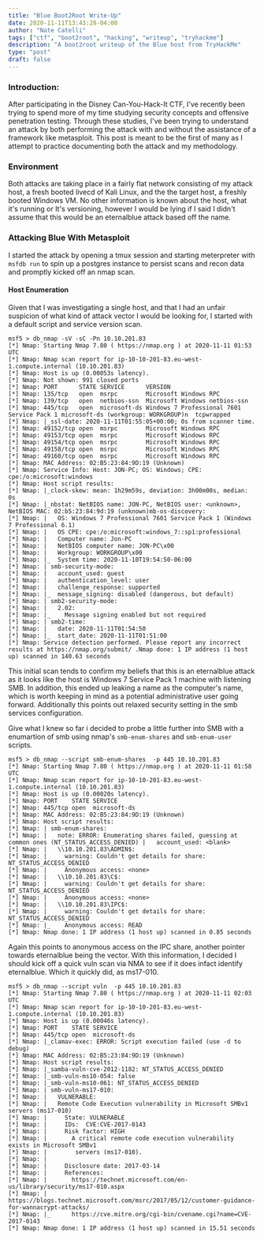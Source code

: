```yaml
---
title: "Blue Boot2Root Write-Up"
date: 2020-11-11T13:43:28-04:00
author: "Nate Catelli"
tags: ["ctf", "boot2root", "hacking", "writeup", "tryhackme"]
description: "A boot2root writeup of the Blue host from TryHackMe"
type: "post"
draft: false
---
```


### Introduction:
After participating in the Disney Can-You-Hack-It CTF, I've recently been trying to spend more of my time studying security concepts and offensive penetration testing. Through these studies, I've been trying to understand an attack by both performing the attack with and without the assistance of a framework like metasploit. This post is meant to be the first of many as I attempt to practice documenting both the attack and my methodology.

### Environment
Both attacks are taking place in a fairly flat network consisting of my attack host, a fresh booted livecd of Kali Linux, and the the target host, a freshly booted Windows VM. No other information is known about the host, what it's running or It's versioning, however I would be lying if I said I didn't assume that this would be an eternalblue attack based off the name.

### Attacking Blue With Metasploit
I started the attack by opening a tmux session and starting meterpreter with `msfdb run` to spin up a postgres instance to persist scans and recon data and promptly kicked off an nmap scan.

#### Host Enumeration
Given that I was investigating a single host, and that I had an unfair suspicion of what kind of attack vector I would be looking for, I started with a default script and service version scan.

```
msf5 > db_nmap -sV -sC -Pn 10.10.201.83
[*] Nmap: Starting Nmap 7.80 ( https://nmap.org ) at 2020-11-11 01:53 UTC
[*] Nmap: Nmap scan report for ip-10-10-201-83.eu-west-1.compute.internal (10.10.201.83)
[*] Nmap: Host is up (0.00053s latency).
[*] Nmap: Not shown: 991 closed ports
[*] Nmap: PORT      STATE SERVICE      VERSION
[*] Nmap: 135/tcp   open  msrpc        Microsoft Windows RPC
[*] Nmap: 139/tcp   open  netbios-ssn  Microsoft Windows netbios-ssn
[*] Nmap: 445/tcp   open  microsoft-ds Windows 7 Professional 7601 Service Pack 1 microsoft-ds (workgroup: WORKGROUP)n  tcpwrapped
[*] Nmap: |_ssl-date: 2020-11-11T01:55:05+00:00; 0s from scanner time.
[*] Nmap: 49152/tcp open  msrpc        Microsoft Windows RPC
[*] Nmap: 49153/tcp open  msrpc        Microsoft Windows RPC
[*] Nmap: 49154/tcp open  msrpc        Microsoft Windows RPC
[*] Nmap: 49158/tcp open  msrpc        Microsoft Windows RPC
[*] Nmap: 49160/tcp open  msrpc        Microsoft Windows RPC
[*] Nmap: MAC Address: 02:B5:23:84:9D:19 (Unknown)
[*] Nmap: Service Info: Host: JON-PC; OS: Windows; CPE: cpe:/o:microsoft:windows
[*] Nmap: Host script results:
[*] Nmap: |_clock-skew: mean: 1h29m59s, deviation: 3h00m00s, median: 0s
[*] Nmap: |_nbstat: NetBIOS name: JON-PC, NetBIOS user: <unknown>, NetBIOS MAC: 02:b5:23:84:9d:19 (unknown)mb-os-discovery:
[*] Nmap: |   OS: Windows 7 Professional 7601 Service Pack 1 (Windows 7 Professional 6.1)
[*] Nmap: |   OS CPE: cpe:/o:microsoft:windows_7::sp1:professional
[*] Nmap: |   Computer name: Jon-PC
[*] Nmap: |   NetBIOS computer name: JON-PC\x00
[*] Nmap: |   Workgroup: WORKGROUP\x00
[*] Nmap: |_  System time: 2020-11-10T19:54:50-06:00
[*] Nmap: | smb-security-mode:
[*] Nmap: |   account_used: guest
[*] Nmap: |   authentication_level: user
[*] Nmap: |   challenge_response: supported
[*] Nmap: |_  message_signing: disabled (dangerous, but default)
[*] Nmap: | smb2-security-mode:
[*] Nmap: |   2.02:
[*] Nmap: |_    Message signing enabled but not required
[*] Nmap: | smb2-time:
[*] Nmap: |   date: 2020-11-11T01:54:50
[*] Nmap: |_  start_date: 2020-11-11T01:51:00
[*] Nmap: Service detection performed. Please report any incorrect results at https://nmap.org/submit/ .Nmap done: 1 IP address (1 host up) scanned in 140.63 seconds
```

This initial scan tends to confirm my beliefs that this is an eternalblue attack as it looks like the host is Windows 7 Service Pack 1 machine with listening SMB. In addition, this ended up leaking a name as the computer's name, which is worth keeping in mind as a potential administrative user going forward. Additionally this points out relaxed security setting in the smb services configuration.

Give what I knew so far i decided to probe a little further into SMB with a enumartion of smb using nmap's `smb-enum-shares` and `smb-enum-user` scripts.

```
msf5 > db_nmap --script smb-enum-shares  -p 445 10.10.201.83
[*] Nmap: Starting Nmap 7.80 ( https://nmap.org ) at 2020-11-11 01:58 UTC
[*] Nmap: Nmap scan report for ip-10-10-201-83.eu-west-1.compute.internal (10.10.201.83)
[*] Nmap: Host is up (0.00020s latency).
[*] Nmap: PORT    STATE SERVICE
[*] Nmap: 445/tcp open  microsoft-ds
[*] Nmap: MAC Address: 02:B5:23:84:9D:19 (Unknown)
[*] Nmap: Host script results:
[*] Nmap: | smb-enum-shares:
[*] Nmap: |   note: ERROR: Enumerating shares failed, guessing at common ones (NT_STATUS_ACCESS_DENIED) |   account_used: <blank>
[*] Nmap: |   \\10.10.201.83\ADMIN$:
[*] Nmap: |     warning: Couldn't get details for share: NT_STATUS_ACCESS_DENIED
[*] Nmap: |     Anonymous access: <none>
[*] Nmap: |   \\10.10.201.83\C$:
[*] Nmap: |     warning: Couldn't get details for share: NT_STATUS_ACCESS_DENIED
[*] Nmap: |     Anonymous access: <none>
[*] Nmap: |   \\10.10.201.83\IPC$:
[*] Nmap: |     warning: Couldn't get details for share: NT_STATUS_ACCESS_DENIED
[*] Nmap: |_    Anonymous access: READ
[*] Nmap: Nmap done: 1 IP address (1 host up) scanned in 0.85 seconds
```

Again this points to anonymous access on the IPC share, another pointer towards eternalblue being the vector. With this information, I decided I should kick off a quick vuln scan via NMA to see if it does infact identify eternalblue. Which it quickly did, as ms17-010.

```
msf5 > db_nmap --script vuln  -p 445 10.10.201.83
[*] Nmap: Starting Nmap 7.80 ( https://nmap.org ) at 2020-11-11 02:03 UTC
[*] Nmap: Nmap scan report for ip-10-10-201-83.eu-west-1.compute.internal (10.10.201.83)
[*] Nmap: Host is up (0.00046s latency).
[*] Nmap: PORT    STATE SERVICE
[*] Nmap: 445/tcp open  microsoft-ds
[*] Nmap: |_clamav-exec: ERROR: Script execution failed (use -d to debug)
[*] Nmap: MAC Address: 02:B5:23:84:9D:19 (Unknown)
[*] Nmap: Host script results:
[*] Nmap: |_samba-vuln-cve-2012-1182: NT_STATUS_ACCESS_DENIED
[*] Nmap: |_smb-vuln-ms10-054: false
[*] Nmap: |_smb-vuln-ms10-061: NT_STATUS_ACCESS_DENIED
[*] Nmap: | smb-vuln-ms17-010:
[*] Nmap: |   VULNERABLE:
[*] Nmap: |   Remote Code Execution vulnerability in Microsoft SMBv1 servers (ms17-010)
[*] Nmap: |     State: VULNERABLE
[*] Nmap: |     IDs:  CVE:CVE-2017-0143
[*] Nmap: |     Risk factor: HIGH
[*] Nmap: |       A critical remote code execution vulnerability exists in Microsoft SMBv1
[*] Nmap: |        servers (ms17-010).
[*] Nmap: |
[*] Nmap: |     Disclosure date: 2017-03-14
[*] Nmap: |     References:
[*] Nmap: |       https://technet.microsoft.com/en-us/library/security/ms17-010.aspx
[*] Nmap: |       https://blogs.technet.microsoft.com/msrc/2017/05/12/customer-guidance-for-wannacrypt-attacks/
[*] Nmap: |_      https://cve.mitre.org/cgi-bin/cvename.cgi?name=CVE-2017-0143
[*] Nmap: Nmap done: 1 IP address (1 host up) scanned in 15.51 seconds
```